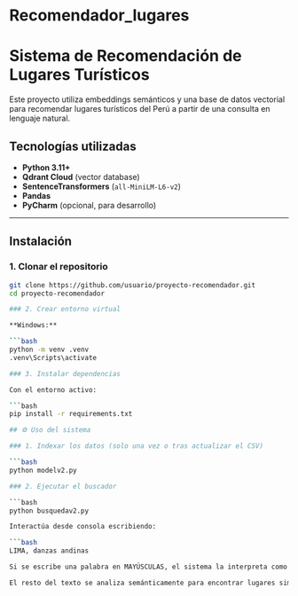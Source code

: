 # Recomendador_lugares
# Sistema de Recomendación de Lugares Turísticos

Este proyecto utiliza embeddings semánticos y una base de datos vectorial para recomendar lugares turísticos del Perú a partir de una consulta en lenguaje natural.

## Tecnologías utilizadas

- **Python 3.11+**
- **Qdrant Cloud** (vector database)
- **SentenceTransformers** (`all-MiniLM-L6-v2`)
- **Pandas**
- **PyCharm** (opcional, para desarrollo)

---

## Instalación

### 1. Clonar el repositorio

```bash
git clone https://github.com/usuario/proyecto-recomendador.git
cd proyecto-recomendador

### 2. Crear entorno virtual

**Windows:**

```bash
python -m venv .venv
.venv\Scripts\activate

### 3. Instalar dependencias

Con el entorno activo:

```bash
pip install -r requirements.txt

## ⚙️ Uso del sistema

### 1. Indexar los datos (solo una vez o tras actualizar el CSV)

```bash
python modelv2.py

### 2. Ejecutar el buscador

```bash
python busquedav2.py

Interactúa desde consola escribiendo:

```bash
LIMA, danzas andinas

Si se escribe una palabra en MAYÚSCULAS, el sistema la interpreta como una región y aplica un filtro por esa zona.

El resto del texto se analiza semánticamente para encontrar lugares similares.

